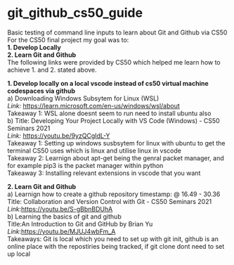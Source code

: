 # git_github_cs50_guide
Basic testing of command line inputs to learn about Git and Github via CS50
For the CS50 final project my goal was to: \
**1. Develop Locally** \
**2. Learn Git and Github** \
The following links were provided by CS50 which helped me learn how to achieve 1. and 2. stated above. 

**1. Develop locally on a local vscode instead of cs50 virtual machine codespaces via github** \
a) Downloading Windows Subsytem for Linux (WSL) \
_Link:_ https://learn.microsoft.com/en-us/windows/wsl/about \
Takeaway 1: WSL alone doesnt seem to run need to install ubuntu also \
b) Title: Developing Your Project Locally with VS Code (Windows) - CS50 Seminars 2021 \
_Link:_ https://youtu.be/9yzQCgIdL-Y \
Takeaway 1: Setting up windows susbsytem for linux with ubuntu to get the terminal CS50 uses which is linux and utilise linux in vscode \
Takeaway 2: Learnign about apt-get being the genral packet manager, and for example pip3 is the packet manager within python \
Takeaway 3: Installing relevant extensions in vscode that you want  

**2. Learn Git and Github** \
a) Learnign how to create a github repository timestamp: @ 16.49 - 30.36 \
Title: Collaboration and Version Control with Git - CS50 Seminars 2021 \
_Link_:https://youtu.be/S-gBbnBDUhA \
b) Learning the basics of git and github \
Title:An Introduction to Git and GitHub by Brian Yu \
_Link_:https://youtu.be/MJUJ4wbFm_A \
Takeaways: Git is local which you need to set up with git init, github is an online place with the repostiries being tracked, if git clone dont need to set up local 

